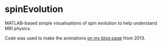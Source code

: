 # spinEvolution
MATLAB-based simple visualisations of spin evolution to help understand MRI physics.

Code was used to make the animations [on my blog page](http://pureph8.blogspot.com/2013/09/some-animations-showing-echo-formation.html) from 2013.
